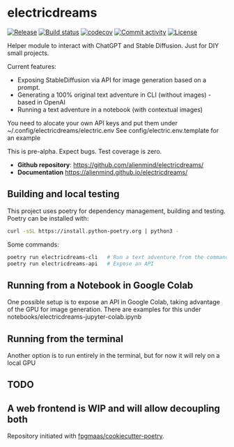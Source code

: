 # electricdreams

[![Release](https://img.shields.io/github/v/release/alienmind/electricdreams)](https://img.shields.io/github/v/release/alienmind/electricdreams)
[![Build status](https://img.shields.io/github/workflow/status/fpgmaas/electricdreams/Main/main)](https://github.com/fpgmaas/electricdreams/actions/workflows/main.yml?query=branch%3Amain)
[![codecov](https://codecov.io/gh/alienmind/electricdreams/branch/main/graph/badge.svg)](https://codecov.io/gh/alienmind/electricdreams)
[![Commit activity](https://img.shields.io/github/commit-activity/m/alienmind/electricdreams)](https://img.shields.io/github/commit-activity/m/alienmind/electricdreams)
[![License](https://img.shields.io/github/license/alienmind/electricdreams)](https://img.shields.io/github/license/alienmind/electricdreams)

Helper module to interact with ChatGPT and Stable Diffusion. Just for DIY small projects.

Current features:
- Exposing StableDiffusion via API for image generation based on a prompt.
- Generating a 100% original text adventure in CLI (without images) - based in OpenAI
- Running a text adventure in a notebook (with contextual images)

You need to alocate your own API keys and put them under ~/.config/electricdreams/electric.env
See config/electric.env.template for an example

This is pre-alpha. Expect bugs. Test coverage is zero.

- **Github repository**: <https://github.com/alienmind/electricdreams/>
- **Documentation** <https://alienmind.github.io/electricdreams/>

## Building and local testing

This project uses poetry for dependency management, building and testing.
Poetry can be installed with:

```bash
curl -sSL https://install.python-poetry.org | python3 -
```

Some commands:
```bash
poetry run electricdreams-cli   # Run a text adventure from the command line
poetry run electricdreams-api   # Expose an API
```

## Running from a Notebook in Google Colab
One possible setup is to expose an API in Google Colab, taking advantage of the GPU for image generation.
There are examples for this under notebooks/electricdreams-jupyter-colab.ipynb

## Running from the terminal
Another option is to run entirely in the terminal, but for now it will rely on a local GPU

## TODO
A web frontend is WIP and will allow decoupling both
---

Repository initiated with [fpgmaas/cookiecutter-poetry](https://github.com/fpgmaas/cookiecutter-poetry).